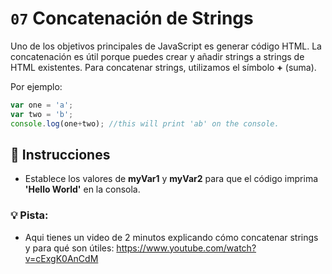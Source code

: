 # `07` Concatenación de Strings

Uno de los objetivos principales de JavaScript es generar código HTML. 
La concatenación es útil porque puedes crear y añadir strings a strings de HTML existentes. Para concatenar strings, utilizamos el símbolo **+** (suma). 

Por ejemplo:

```js
var one = 'a';
var two = 'b';
console.log(one+two); //this will print 'ab' on the console.
```

## :pencil: Instrucciones
* Establece los valores de **myVar1** y **myVar2** para que el código imprima **'Hello World'** en la consola.

### 💡 Pista:
* Aqui tienes un video de 2 minutos explicando cómo concatenar strings y para qué son útiles:
https://www.youtube.com/watch?v=cExgK0AnCdM